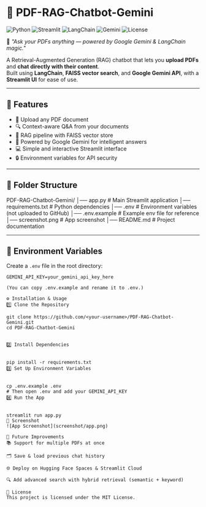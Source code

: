# 📄 PDF-RAG-Chatbot-Gemini  
![Python](https://img.shields.io/badge/Python-3.10%2B-blue)
![Streamlit](https://img.shields.io/badge/Streamlit-App-red)
![LangChain](https://img.shields.io/badge/LangChain-RAG-orange)
![Gemini](https://img.shields.io/badge/Google-Gemini-00BCD4)
![License](https://img.shields.io/badge/License-MIT-green)

💬 *"Ask your PDFs anything — powered by Google Gemini & LangChain magic."*  

A Retrieval-Augmented Generation (RAG) chatbot that lets you **upload PDFs** and **chat directly with their content**.  
Built using **LangChain**, **FAISS vector search**, and **Google Gemini API**, with a **Streamlit UI** for ease of use.

---

## 🚀 Features
- 📂 Upload any PDF document  
- 🔍 Context-aware Q&A from your documents  
- 🧠 RAG pipeline with FAISS vector store  
- 🤖 Powered by Google Gemini for intelligent answers  
- 💻 Simple and interactive Streamlit interface  
- 🔒 Environment variables for API security

---

## 📁 Folder Structure

PDF-RAG-Chatbot-Gemini/
│── app.py # Main Streamlit application
│── requirements.txt # Python dependencies
│── .env # Environment variables (not uploaded to GitHub)
│── .env.example # Example env file for reference
│── screenshot.png # App screenshot
│── README.md # Project documentation



---

## 🔑 Environment Variables
Create a `.env` file in the root directory:
```env
GEMINI_API_KEY=your_gemini_api_key_here

(You can copy .env.example and rename it to .env.)

⚙️ Installation & Usage
1️⃣ Clone the Repository

git clone https://github.com/<your-username>/PDF-RAG-Chatbot-Gemini.git
cd PDF-RAG-Chatbot-Gemini


2️⃣ Install Dependencies


pip install -r requirements.txt
3️⃣ Set Up Environment Variables


cp .env.example .env
# Then open .env and add your GEMINI_API_KEY
4️⃣ Run the App


streamlit run app.py
📸 Screenshot
![App Screenshot](screenshot/app.png)

🌟 Future Improvements
📚 Support for multiple PDFs at once

🗂 Save & load previous chat history

🌐 Deploy on Hugging Face Spaces & Streamlit Cloud

🔍 Add advanced search with hybrid retrieval (semantic + keyword)

📜 License
This project is licensed under the MIT License.

